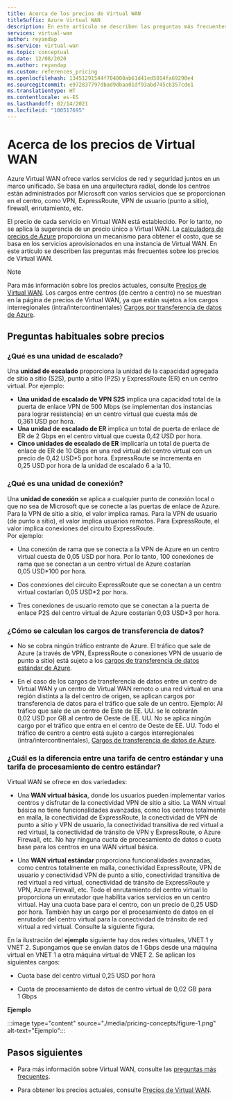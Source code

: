 ```yaml
---
title: Acerca de los precios de Virtual WAN
titleSuffix: Azure Virtual WAN
description: En este artículo se describen las preguntas más frecuentes sobre los precios de Virtual WAN
services: virtual-wan
author: reyandap
ms.service: virtual-wan
ms.topic: conceptual
ms.date: 12/08/2020
ms.author: reyandap
ms.custom: references_pricing
ms.openlocfilehash: 13451291544f704000ab61d41ed5014fa69298e4
ms.sourcegitcommit: e972837797dbad9dbaa01df93abd745cb357cde1
ms.translationtype: HT
ms.contentlocale: es-ES
ms.lasthandoff: 02/14/2021
ms.locfileid: "100517695"
---
```

# <a name="about-virtual-wan-pricing"></a>Acerca de los precios de Virtual WAN

Azure Virtual WAN ofrece varios servicios de red y seguridad juntos en un marco unificado. Se basa en una arquitectura radial, donde los centros están administrados por Microsoft con varios servicios que se proporcionan en el centro, como VPN, ExpressRoute, VPN de usuario (punto a sitio), firewall, enrutamiento, etc.

El precio de cada servicio en Virtual WAN está establecido. Por lo tanto, no se aplica la sugerencia de un precio único a Virtual WAN. La [calculadora de precios de Azure](https://azure.microsoft.com/pricing/calculator/) proporciona un mecanismo para obtener el costo, que se basa en los servicios aprovisionados en una instancia de Virtual WAN. En este artículo se describen las preguntas más frecuentes sobre los precios de Virtual WAN.

>[!NOTE]
>Para más información sobre los precios actuales, consulte [Precios de Virtual WAN](https://azure.microsoft.com/pricing/details/virtual-wan/). Los cargos entre centros (de centro a centro) no se muestran en la página de precios de Virtual WAN, ya que están sujetos a los cargos interregionales (intra/intercontinentales) [Cargos por transferencia de datos de Azure](https://azure.microsoft.com/pricing/details/bandwidth/).

## <a name="common-pricing-questions"></a><a name="questions">Preguntas habituales sobre precios</a>

### <a name="what-is-a-scale-unit"></a><a name="scale-unit"></a>¿Qué es una unidad de escalado?

Una **unidad de escalado** proporciona la unidad de la capacidad agregada de sitio a sitio (S2S), punto a sitio (P2S) y ExpressRoute (ER) en un centro virtual. Por ejemplo:

* **Una unidad de escalado de VPN S2S** implica una capacidad total de la puerta de enlace VPN de 500 Mbps (se implementan dos instancias para lograr resistencia) en un centro virtual que cuesta más de 0,361 USD por hora.
* **Una unidad de escalado de ER** implica un total de puerta de enlace de ER de 2 Gbps en el centro virtual que cuesta 0,42 USD por hora.
* **Cinco unidades de escalado de ER** implicaría un total de puerta de enlace de ER de 10 Gbps en una red virtual del centro virtual con un precio de 0,42 USD*5 por hora. ExpressRoute se incrementa en 0,25 USD por hora de la unidad de escalado 6 a la 10.

### <a name="what-is-a-connection-unit"></a><a name="connection-unit">¿Qué es una unidad de conexión?</a>

Una **unidad de conexión** se aplica a cualquier punto de conexión local o que no sea de Microsoft que se conecte a las puertas de enlace de Azure. Para la VPN de sitio a sitio, el valor implica ramas. Para la VPN de usuario (de punto a sitio), el valor implica usuarios remotos. Para ExpressRoute, el valor implica conexiones del circuito ExpressRoute.<br>Por ejemplo:

* Una conexión de rama que se conecta a la VPN de Azure en un centro virtual cuesta de 0,05 USD por hora. Por lo tanto, 100 conexiones de rama que se conectan a un centro virtual de Azure costarían 0,05 USD*100 por hora.

* Dos conexiones del circuito ExpressRoute que se conectan a un centro virtual costarían 0,05 USD*2 por hora.

* Tres conexiones de usuario remoto que se conectan a la puerta de enlace P2S del centro virtual de Azure costarían 0,03 USD*3 por hora.

### <a name="how-are-data-transfer-charges-calculated"></a><a name="data-transfer"></a>¿Cómo se calculan los cargos de transferencia de datos?

* No se cobra ningún tráfico entrante de Azure. El tráfico que sale de Azure (a través de VPN, ExpressRoute o conexiones VPN de usuario de punto a sitio) está sujeto a los [cargos de transferencia de datos estándar de Azure](https://azure.microsoft.com/pricing/details/bandwidth/).

* En el caso de los cargos de transferencia de datos entre un centro de Virtual WAN y un centro de Virtual WAN remoto o una red virtual en una región distinta a la del centro de origen, se aplican cargos por transferencia de datos para el tráfico que sale de un centro. Ejemplo: Al tráfico que sale de un centro de Este de EE. UU. se le cobrarán 0,02 USD por GB al centro de Oeste de EE. UU. No se aplica ningún cargo por el tráfico que entra en el centro de Oeste de EE. UU. Todo el tráfico de centro a centro está sujeto a cargos interregionales (intra/intercontinentales), [Cargos de transferencia de datos de Azure](https://azure.microsoft.com/pricing/details/bandwidth/). 

### <a name="what-is-the-difference-between-a-standard-hub-fee-and-a-standard-hub-processing-fee"></a><a name="fee"></a>¿Cuál es la diferencia entre una tarifa de centro estándar y una tarifa de procesamiento de centro estándar?

Virtual WAN se ofrece en dos variedades:

* Una **WAN virtual básica**, donde los usuarios pueden implementar varios centros y disfrutar de la conectividad VPN de sitio a sitio. La WAN virtual básica no tiene funcionalidades avanzadas, como los centros totalmente en malla, la conectividad de ExpressRoute, la conectividad de VPN de punto a sitio y VPN de usuario, la conectividad transitiva de red virtual a red virtual, la conectividad de tránsito de VPN y ExpressRoute, o Azure Firewall, etc. No hay ninguna cuota de procesamiento de datos o cuota base para los centros en una WAN virtual básica.

* Una **WAN virtual estándar** proporciona funcionalidades avanzadas, como centros totalmente en malla, conectividad ExpressRoute, VPN de usuario y conectividad VPN de punto a sitio, conectividad transitiva de red virtual a red virtual, conectividad de tránsito de ExpressRoute y VPN, Azure Firewall, etc. Todo el enrutamiento del centro virtual lo proporciona un enrutador que habilita varios servicios en un centro virtual. Hay una cuota base para el centro, con un precio de 0,25 USD por hora. También hay un cargo por el procesamiento de datos en el enrutador del centro virtual para la conectividad de tránsito de red virtual a red virtual. Consulte la siguiente figura.

 En la ilustración del **ejemplo** siguiente hay dos redes virtuales, VNET 1 y VNET 2. Supongamos que se envían datos de 1 Gbps desde una máquina virtual en VNET 1 a otra máquina virtual de VNET 2. Se aplican los siguientes cargos:

* Cuota base del centro virtual 0,25 USD por hora

* Cuota de procesamiento de datos de centro virtual de 0,02 GB para 1 Gbps

**Ejemplo**

   :::image type="content" source="./media/pricing-concepts/figure-1.png" alt-text="Ejemplo":::

## <a name="next-steps"></a>Pasos siguientes

* Para más información sobre Virtual WAN, consulte las [preguntas más frecuentes](virtual-wan-faq.md).

* Para obtener los precios actuales, consulte [Precios de Virtual WAN](https://azure.microsoft.com/pricing/details/virtual-wan/).
